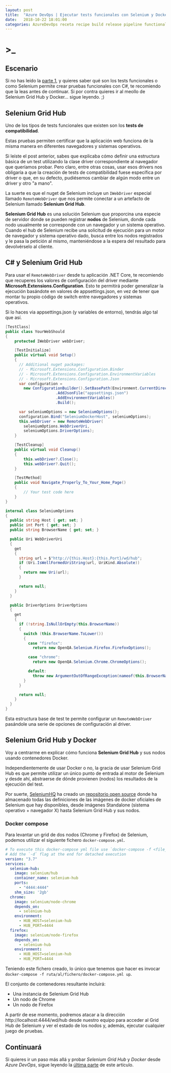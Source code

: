 ```yaml
---
layout: post
title:  "Azure DevOps | Ejecutar tests funcionales con Selenium y Docker (2/3)"
date:   2018-10-22 18:01:00
categories: AzureDevOps receta recipe build release pipeline functional tests docker selenium
---
```

# >_

## Escenario

Si no has leído la [parte 1](Ejecutar-tests-selenium-en-Azure-DevOps-mediante-docker.html), y quieres saber qué son los tests funcionales o como Selenium permite crear pruebas funcionales con C#, te recomiendo que la leas antes de continuar. Si por contra quieres ir al meollo de Selenium Grid Hub y Docker... sigue leyendo. ;)

## Selenium Grid Hub

Uno de los tipos de tests funcionales que existen son los **tests de compatibilidad**.

Estas pruebas permiten certificar que la aplicación web funciona de la misma manera en diferentes navegadores y sistemas operativos.

Si leíste el post anterior, sabes que explicaba cómo definir una estructura básica de un test utilizando la clase driver correspondiente al navegador que queríamos probar. Pero claro, entre otras cosas, usar esos drivers nos  obligaría a que la creación de tests de compatibilidad fuese específica por driver o que, en su defecto, pudiésemos cambiar de algún modo entre un driver y otro "a mano".

La suerte es que el nuget de Selenium incluye un `IWebDriver` especial llamado `RemoteWebDriver` que nos permite conectar a un artefacto de Selenium llamado **Selenium Grid Hub**.

**Selenium Grid Hub** es una solución Selenium que proporcina una especie de servidor donde se pueden registrar **nodos** de Selenium, donde cada nodo usualmente se corresponde con un navegador y un sistema operativo. Cuando el hub de Selenium recibe una solicitud de ejecución para un motor de navegador y sistema operativo dado, busca entre los nodos registrados y le pasa la petición al mismo, manteniéndose a la espera del resultado para devolvérselo al cliente.

## C# y Selenium Grid Hub

Para usar el `RemoteWebDriver` desde tu aplicación .NET Core, te recomiendo que recuperes los valores de configuración del driver mediante **Microsoft.Extensions.Configuration**. Esto te permitirá poder generalizar la ejecución basándote en valores de appsettings.json, en vez de tener que montar tu propio código de switch entre navegadores y sistemas operativos.

Si lo haces via appsettings.json (y variables de entorno), tendrás algo tal que así.

```csharp
[TestClass]
public class YourWebShould
{
    protected IWebDriver webDriver;

    [TestInitialize]
    public virtual void Setup()
    {
      // Additional nuget packages:
      // - Microsoft.Extensions.Configuration.Binder
      // - Microsoft.Extensions.Configuration.EnvironmentVariables
      // - Microsoft.Extensions.Configuration.Json
      var configuration =
        new ConfigurationBuilder().SetBasePath(Environment.CurrentDirectory)
                      .AddJsonFile("appsettings.json")
                      .AddEnvironmentVariables()
                      .Build();

      var seleniumOptions = new SeleniumOptions();
      configuration.Bind("SeleniumDockerHost", seleniumOptions);
      this.webDriver = new RemoteWebDriver(
        seleniumOptions.WebDriverUri,
        seleniumOptions.DriverOptions);
    }

    [TestCleanup]
    public virtual void Cleanup()
    {
        this.webDriver?.Close();
        this.webDriver?.Quit();
    }

    [TestMethod]
    public void Navigate_Properly_To_Your_Home_Page()
    {
        // Your test code here
    }
}

internal class SeleniumOptions
{
  public string Host { get; set; }
  public int Port { get; set; }
  public string BrowserName { get; set; }

  public Uri WebDriverUri
  {
    get
    {
      string url = $"http://{this.Host}:{this.Port}/wd/hub";
      if (Uri.IsWellFormedUriString(url, UriKind.Absolute))
      {
        return new Uri(url);
      }

      return null;
    }
  }

  public DriverOptions DriverOptions
  {
    get
    {
      if (!string.IsNullOrEmpty(this.BrowserName))
      {
        switch (this.BrowserName.ToLower())
        {
          case "firefox":
            return new OpenQA.Selenium.Firefox.FirefoxOptions();

          case "chrome":
            return new OpenQA.Selenium.Chrome.ChromeOptions();

          default:
            throw new ArgumentOutOfRangeException(nameof(this.BrowserName));
        }
      }

      return null;
    }
  }
}
```

Esta estructura base de test te permite configurar un `RemoteWebDriver` pasándole una serie de opciones de configuración al driver.

## Selenium Grid Hub y Docker

Voy a centrarme en explicar cómo funciona **Selenium Grid Hub** y sus nodos usando contenedores Docker.

Independientemente de usar Docker o no, la gracia de usar Selenium Grid Hub es que permite utilizar un único punto de entrada al motor de Selenium y desde ahí, abstraerse de dónde provienen (nodos) los resultados de la ejecución del test.

Por suerte, [SeleniumHQ](https://github.com/SeleniumHQ) ha creado un [repositorio open source](https://github.com/SeleniumHQ/docker-selenium) donde ha almacenado todas las definiciones de las imágenes de docker oficiales de Selenium que hay disponibles, desde imágenes Standalone (sistema operativo + navegador X) hasta Selenium Grid Hub y sus nodos.

### Docker compose

Para levantar un grid de dos nodos (Chrome y Firefox) de Selenium, podemos utilizar el siguiente fichero `docker-compose.yml`.

```yml
# To execute this docker-compose yml file use `docker-compose -f <file_name> up`
# Add the `-d` flag at the end for detached execution
version: "3.7"
services:
  selenium-hub:
    image: selenium/hub
    container_name: selenium-hub
    ports:
      - "4444:4444"
    shm_size: '2gb'
  chrome:
    image: selenium/node-chrome
    depends_on:
      - selenium-hub
    environment:
      - HUB_HOST=selenium-hub
      - HUB_PORT=4444
  firefox:
    image: selenium/node-firefox
    depends_on:
      - selenium-hub
    environment:
      - HUB_HOST=selenium-hub
      - HUB_PORT=4444
```

Teniendo este fichero creado, lo único que tenemos que hacer es invocar `docker-compose -f ruta/al/fichero/docker-compose.yml up`.

El conjunto de contenedores resultante incluirá:

* Una instancia de Selenium Grid Hub
* Un nodo de Chrome
* Un nodo de Firefox

A partir de ese momento, podremos atacar a la dirección http://localhost:4444/wd/hub desde nuestro equipo para acceder al Grid Hub de Selenium y ver el estado de los nodos y, además, ejecutar cualquier juego de pruebas.

## Continuará

Si quieres ir un paso más allá y probar *Selenium Grid Hub* y *Docker* desde *Azure DevOps*, sigue leyendo la [última parte](Ejecutar-tests-selenium-en-Azure-DevOps-mediante-docker-3.html) de este artículo.